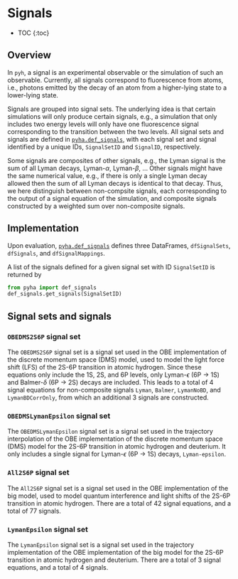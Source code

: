 # Signals

* TOC
{:toc}

## Overview

In `pyh`, a signal is an experimental observable or the simulation of such an observable. Currently, all signals correspond to fluorescence from atoms, i.e., photons emitted by the decay of an atom from a higher-lying state to a lower-lying state.

Signals are grouped into signal sets. The underlying idea is that certain simulations will only produce certain signals, e.g., a simulation that only includes two energy levels will only have one fluorescence signal corresponding to the transition between the two levels. All signal sets and signals are defined in [`pyha.def_signals`](https://gitlab.mpcdf.mpg.de/lmaisen/pyha/-/blob/master/def_signals.py), with each signal set and signal identified by a unique IDs, `SignalSetID` and `SignalID`, respectively.

Some signals are composites of other signals, e.g., the Lyman signal is the sum of all Lyman decays, Lyman-$\alpha$, Lyman-$\beta$, ... Other signals might have the same numerical value, e.g., if there is only a single Lyman decay allowed then the sum of all Lyman decays is identical to that decay. Thus, we here distinguish between non-compsite signals, each corresponding to the output of a signal equation of the simulation, and composite signals constructed by a weighted sum over non-composite signals.

## Implementation

Upon evaluation, [`pyha.def_signals`](https://gitlab.mpcdf.mpg.de/lmaisen/pyha/-/blob/master/def_signals.py) defines three DataFrames, `dfSignalSets`, `dfSignals`, and `dfSignalMappings`.

A list of the signals defined for a given signal set with ID `SignalSetID` is returned by

```Python
from pyha import def_signals
def_signals.get_signals(SignalSetID)
```

## Signal sets and signals

### `OBEDMS2S6P` signal set

The `OBEDMS2S6P` signal set is a signal set used in the OBE implementation of the discrete momentum space (DMS) model, used to model the light force shift (LFS) of the 2S-6P transition in atomic hydrogen. Since these equations only include the 1S, 2S, and 6P levels, only Lyman-$\epsilon$ (6P $\rightarrow$ 1S) and Balmer-$\delta$ (6P $\rightarrow$ 2S) decays are included. This leads to a total of 4 signal equations for non-composite signals `Lyman`, `Balmer`, `LymanNoBD`, and `LymanBDCorrOnly`, from which an additional 3 signals are constructed.

### `OBEDMSLymanEpsilon` signal set

The `OBEDMSLymanEpsilon` signal set is a signal set used in the trajectory interpolation of the OBE implementation of the discrete momentum space (DMS) model for the 2S-6P transition in atomic hydrogen and deuterium. It only includes a single signal for Lyman-$\epsilon$ (6P $\rightarrow$ 1S) decays, `Lyman-epsilon`.

### `All2S6P` signal set

The `All2S6P` signal set is a signal set used in the OBE implementation of the big model, used to model quantum interference and light shifts of the 2S-6P transition in atomic hydrogen. There are a total of 42 signal equations, and a total of 77 signals.

### `LymanEpsilon` signal set

The `LymanEpsilon` signal set is a signal set used in the trajectory implementation of the OBE implementation of the big model for the 2S-6P transition in atomic hydrogen and deuterium. There are a total of 3 signal equations, and a total of 4 signals.
